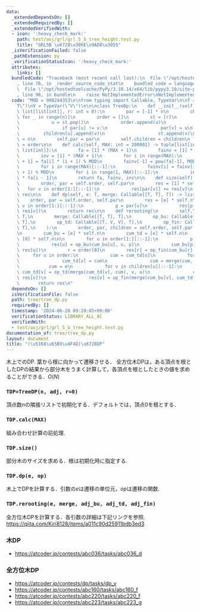 ```yaml
---
data:
  _extendedDependsOn: []
  _extendedRequiredBy: []
  _extendedVerifiedWith:
  - icon: ':heavy_check_mark:'
    path: test/aoj/grl/grl_5_b_tree_height.test.py
    title: "GRL5B \u6728\u306E\u9AD8\u3055"
  _isVerificationFailed: false
  _pathExtension: py
  _verificationStatusIcon: ':heavy_check_mark:'
  attributes:
    links: []
  bundledCode: "Traceback (most recent call last):\n  File \"/opt/hostedtoolcache/PyPy/3.10.14/x64/lib/pypy3.10/site-packages/onlinejudge_verify/documentation/build.py\"\
    , line 76, in _render_source_code_stat\n    bundled_code = language.bundle(\n\
    \  File \"/opt/hostedtoolcache/PyPy/3.10.14/x64/lib/pypy3.10/site-packages/onlinejudge_verify/languages/python.py\"\
    , line 96, in bundle\n    raise NotImplementedError\nNotImplementedError\n"
  code: "MOD = 998244353\n\nfrom typing import Callable, TypeVar\n\nT = TypeVar(\"\
    T\")\nV = TypeVar(\"V\")\n\n\nclass TreeDp:\n    def __init__(self, n: int, adj:\
    \ list[list[int]], r: int = 0):\n        par = [-1] * n\n        children = [[]\
    \ for _ in range(n)]\n        order = []\n        st = [r]\n        while st:\n\
    \            u = st.pop()\n            order.append(u)\n            for v in adj[u]:\n\
    \                if par[u] != v:\n                    par[v] = u\n           \
    \         children[u].append(v)\n                    st.append(v)\n        self.n\
    \ = n\n        self.par = par\n        self.children = children\n        self.order\
    \ = order\n\n    def calc(self, MAX: int = 200001) -> tuple[list[int], list[int],\
    \ list[int]]:\n        fa = [1] * (MAX + 1)\n        fainv = [1] * (MAX + 1)\n\
    \        inv = [1] * (MAX + 1)\n        for i in range(MAX):\n            fa[i\
    \ + 1] = fa[i] * (i + 1) % MOD\n        fainv[-1] = pow(fa[-1], MOD - 2, MOD)\n\
    \        for i in range(MAX)[::-1]:\n            fainv[i] = fainv[i + 1] * (i\
    \ + 1) % MOD\n        for i in range(1, MAX)[::-1]:\n            inv[i] = fainv[i]\
    \ * fa[i - 1]\n        return fa, fainv, inv\n\n    def size(self) -> list[int]:\n\
    \        order, par = self.order, self.par\n        res = [1] * self.n\n     \
    \   for v in order[1:][::-1]:\n            res[par[v]] += res[v]\n        return\
    \ res\n\n    def dp(self, e: T, merge: Callable[[T, T], T]) -> list[T]:\n    \
    \    order, par = self.order, self.par\n        res = [e] * self.n\n        for\
    \ v in order[1:][::-1]:\n            p = par[v]\n            res[p] = merge(res[p],\
    \ res[v])\n        return res\n\n    def rerooting(\n        self,\n        e:\
    \ T,\n        merge: Callable[[T, T], T],\n        op_bu: Callable[[T, V, V],\
    \ T],\n        op_td: Callable[[T, V, V], T],\n        op_fin: Callable[[T, V],\
    \ T],\n    ):\n        order, par, children = self.order, self.par, self.children\n\
    \n        cum_bu = [e] * self.n\n        cum_td = [e] * self.n\n        res =\
    \ [0] * self.n\n\n        for u in order[1:][::-1]:\n            p = par[u]\n\
    \            res[u] = op_bu(cum_bu[u], u, p)\n            cum_bu[p] = merge(cum_bu[p],\
    \ res[u])\n        r = order[0]\n        res[r] = op_fin(cum_bu[r], r)\n\n   \
    \     for u in order:\n            cum = cum_td[u]\n            for v in children[u]:\n\
    \                cum_td[v] = cum\n                cum = merge(cum, res[v])\n \
    \           cum = e\n            for v in children[u][::-1]:\n               \
    \ cum_td[v] = op_td(merge(cum_td[v], cum), v, u)\n                cum = merge(cum,\
    \ res[v])\n                res[v] = op_fin(merge(cum_bu[v], cum_td[v]), v)\n \
    \       return res\n"
  dependsOn: []
  isVerificationFile: false
  path: tree/tree_dp.py
  requiredBy: []
  timestamp: '2024-06-20 09:29:05+09:00'
  verificationStatus: LIBRARY_ALL_AC
  verifiedWith:
  - test/aoj/grl/grl_5_b_tree_height.test.py
documentation_of: tree/tree_dp.py
layout: document
title: "(\u5168\u65B9\u4F4D)\u6728DP"
---
```


木上でのDP. 葉から根に向かって遷移させる．
全方位木DPは，ある頂点を根としたDPの結果から部分木をうまく計算して，各頂点を根としたときの値を求めることができる．$O(N)$

### `TDP=TreeDP(n, adj, r=0)`

頂点数$n$の隣接リストで初期化する．デフォルトでは，頂点$0$を根とする．

### `TDP.calc(MAX)`

組み合わせ計算の前処理.

### `TDP.size()`

部分木のサイズを求める．根は初期化時に指定する.

### `TDP.dp(e, op)`

木上でDPを計算する．引数の$e$は遷移の単位元，$op$は遷移の関数.

### `TDP.rerooting(e, merge, adj_bu, adj_td, adj_fin)`

全方位木DPを計算する．各引数の詳細は下記リンクを参照.  
https://qiita.com/Kiri8128/items/a011c90d25911bdb3ed3

### 木DP

- https://atcoder.jp/contests/abc036/tasks/abc036_d

### 全方位木DP

- https://atcoder.jp/contests/dp/tasks/dp_v
- https://atcoder.jp/contests/abc160/tasks/abc160_f
- https://atcoder.jp/contests/abc220/tasks/abc220_f
- https://atcoder.jp/contests/abc223/tasks/abc223_g
